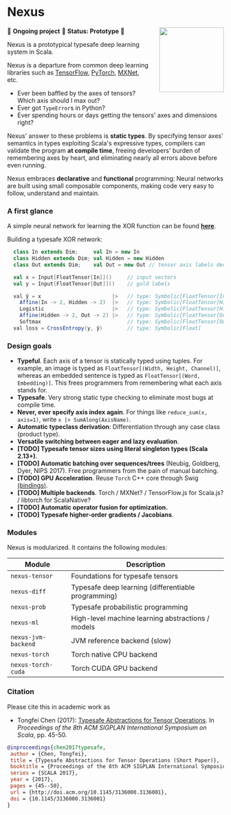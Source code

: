 # Nexus

<img src="images/nexus-logo.svg" align="right" style="padding-left: 20px" height="150px" />

🚧 **Ongoing project** 🚧 **Status: Prototype** 🚧

Nexus is a prototypical typesafe deep learning system in Scala.

Nexus is a departure from common deep learning libraries such as [TensorFlow](http://tensorflow.org), [PyTorch](http://pytorch.org), [MXNet](http://mxnet.io), etc. 

 - Ever been baffled by the axes of tensors? Which axis should I max out? 
 - Ever got `TypeError`s in Python?
 - Ever spending hours or days getting the tensors' axes and dimensions right?

Nexus' answer to these problems is **static types**. By specifying tensor axes' semantics in  types exploiting Scala's expressive types, compilers can validate the program **at compile time**, freeing developers' burden of remembering axes by heart, and eliminating nearly all errors above before even running.
 
Nexus embraces **declarative** and **functional** programming: Neural networks are built using small composable components, making code very easy to follow, understand and maintain.

### A first glance

A simple neural network for learning the XOR function can be found [**here**](https://github.com/ctongfei/nexus/blob/master/jvm-ref/backend/src/test/scala/nexus/XorTest.scala).

Building a typesafe XOR network:
```scala
  class In extends Dim;     val In = new In          
  class Hidden extends Dim; val Hidden = new Hidden
  class Out extends Dim;    val Out = new Out // tensor axis labels declared as types and singletons

  val x = Input[FloatTensor[In]]()     // input vectors
  val y = Input[FloatTensor[Out]]()    // gold labels

  val ŷ = x                       |>   // type: Symbolic[FloatTensor[In]]
    Affine(In -> 2, Hidden -> 2)  |>   // type: Symbolic[FloatTensor[Hidden]]
    Logistic                      |>   // type: Symbolic[FloatTensor[Hidden]]
    Affine(Hidden -> 2, Out -> 2) |>   // type: Symbolic[FloatTensor[Out]]
    Softmax                            // type: Symbolic[FloatTensor[Out]]
  val loss = CrossEntropy(y, ŷ)        // type: Symbolic[Float]
``` 

### Design goals

 - **Typeful**. Each axis of a tensor is statically typed using tuples. For example, an image is typed as `FloatTensor[(Width, Height, Channel)]`, whereas an embedded sentence is typed as `FloatTensor[(Word, Embedding)]`. This frees programmers from remembering what each axis stands for.
 - **Typesafe**.  Very strong static type checking to eliminate most bugs at compile time.
 - **Never, ever specify axis index again**. For things like `reduce_sum(x, axis=1)`, write `x |> SumAlong(AxisName)`.
 - **Automatic typeclass derivation**: Differentiation through any case class (product type).
 - **Versatile switching between eager and lazy evaluation**.
 - **[TODO] Typesafe tensor sizes using literal singleton types (Scala 2.13+)**. 
 - **[TODO] Automatic batching over sequences/trees** (Neubig, Goldberg, Dyer, NIPS 2017). Free programmers from the pain of manual batching.
 - **[TODO] GPU Acceleration**. Reuse `Torch` C++ core through Swig [(bindings)](https://github.com/ctongfei/JTorch).
 - **[TODO] Multiple backends**. Torch / MXNet? / TensorFlow.js for Scala.js? / libtorch for ScalaNative?
 - **[TODO] Automatic operator fusion for optimization.**
 - **[TODO] Typesafe higher-order gradients / Jacobians**.
 
### Modules
Nexus is modularized. It contains the following modules:

| Module               |  Description                                        |
|----------------------|-----------------------------------------------------|
| `nexus-tensor`       | Foundations for typesafe tensors                    |
| `nexus-diff`         | Typesafe deep learning (differentiable programming) |
| `nexus-prob`         | Typesafe probabilistic programming                  |
| `nexus-ml`           | High-level machine learning abstractions / models   |
| `nexus-jvm-backend`  | JVM reference backend (slow)                        |
| `nexus-torch`        | Torch native CPU backend                            |
| `nexus-torch-cuda`   | Torch CUDA GPU backend                              |

 
### Citation
Please cite this in academic work as

  - Tongfei Chen (2017): [Typesafe Abstractions for Tensor Operations](https://arxiv.org/abs/1710.06892). In _Proceedings of the 8th ACM SIGPLAN International Symposium on Scala_, pp. 45-50.

``` bib
@inproceedings{chen2017typesafe,
 author = {Chen, Tongfei},
 title = {Typesafe Abstractions for Tensor Operations (Short Paper)},
 booktitle = {Proceedings of the 8th ACM SIGPLAN International Symposium on Scala},
 series = {SCALA 2017},
 year = {2017},
 pages = {45--50},
 url = {http://doi.acm.org/10.1145/3136000.3136001},
 doi = {10.1145/3136000.3136001}
}
```
